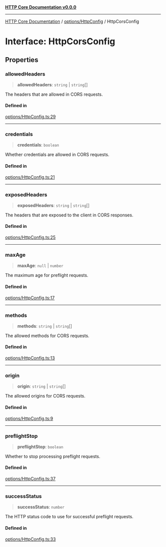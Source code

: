 [**HTTP Core Documentation v0.0.0**](../../../README.md)

***

[HTTP Core Documentation](../../../modules.md) / [options/HttpConfig](../README.md) / HttpCorsConfig

# Interface: HttpCorsConfig

## Properties

### allowedHeaders

> **allowedHeaders**: `string` \| `string`[]

The headers that are allowed in CORS requests.

#### Defined in

[options/HttpConfig.ts:29](https://github.com/stonemjs/http-core/blob/a162480c16327760396238c341daab61793d5440/src/options/HttpConfig.ts#L29)

***

### credentials

> **credentials**: `boolean`

Whether credentials are allowed in CORS requests.

#### Defined in

[options/HttpConfig.ts:21](https://github.com/stonemjs/http-core/blob/a162480c16327760396238c341daab61793d5440/src/options/HttpConfig.ts#L21)

***

### exposedHeaders

> **exposedHeaders**: `string` \| `string`[]

The headers that are exposed to the client in CORS responses.

#### Defined in

[options/HttpConfig.ts:25](https://github.com/stonemjs/http-core/blob/a162480c16327760396238c341daab61793d5440/src/options/HttpConfig.ts#L25)

***

### maxAge

> **maxAge**: `null` \| `number`

The maximum age for preflight requests.

#### Defined in

[options/HttpConfig.ts:17](https://github.com/stonemjs/http-core/blob/a162480c16327760396238c341daab61793d5440/src/options/HttpConfig.ts#L17)

***

### methods

> **methods**: `string` \| `string`[]

The allowed methods for CORS requests.

#### Defined in

[options/HttpConfig.ts:13](https://github.com/stonemjs/http-core/blob/a162480c16327760396238c341daab61793d5440/src/options/HttpConfig.ts#L13)

***

### origin

> **origin**: `string` \| `string`[]

The allowed origins for CORS requests.

#### Defined in

[options/HttpConfig.ts:9](https://github.com/stonemjs/http-core/blob/a162480c16327760396238c341daab61793d5440/src/options/HttpConfig.ts#L9)

***

### preflightStop

> **preflightStop**: `boolean`

Whether to stop processing preflight requests.

#### Defined in

[options/HttpConfig.ts:37](https://github.com/stonemjs/http-core/blob/a162480c16327760396238c341daab61793d5440/src/options/HttpConfig.ts#L37)

***

### successStatus

> **successStatus**: `number`

The HTTP status code to use for successful preflight requests.

#### Defined in

[options/HttpConfig.ts:33](https://github.com/stonemjs/http-core/blob/a162480c16327760396238c341daab61793d5440/src/options/HttpConfig.ts#L33)
